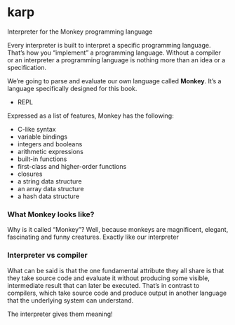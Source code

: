 # karp

Interpreter for the Monkey programming language

Every interpreter is built to interpret a specific programming language. That’s how you “implement” a programming language. Without a compiler or an interpreter a programming language
is nothing more than an idea or a specification.

We’re going to parse and evaluate our own language called **Monkey**. It’s a language specifically
designed for this book.

* REPL

Expressed as a list of features, Monkey has the following:
* C-like syntax
* variable bindings
* integers and booleans
* arithmetic expressions
* built-in functions
* first-class and higher-order functions
* closures
* a string data structure
* an array data structure
* a hash data structure

### What Monkey looks like?
Why is it called “Monkey”? Well, because monkeys are magnificent, elegant,
fascinating and funny creatures. Exactly like our interpreter

### Interpreter vs compiler

What can be said is that the one fundamental attribute they all share is that they
take source code and evaluate it without producing some visible, intermediate result that can
later be executed. That’s in contrast to compilers, which take source code and produce output
in another language that the underlying system can understand.

 The interpreter gives them meaning!
